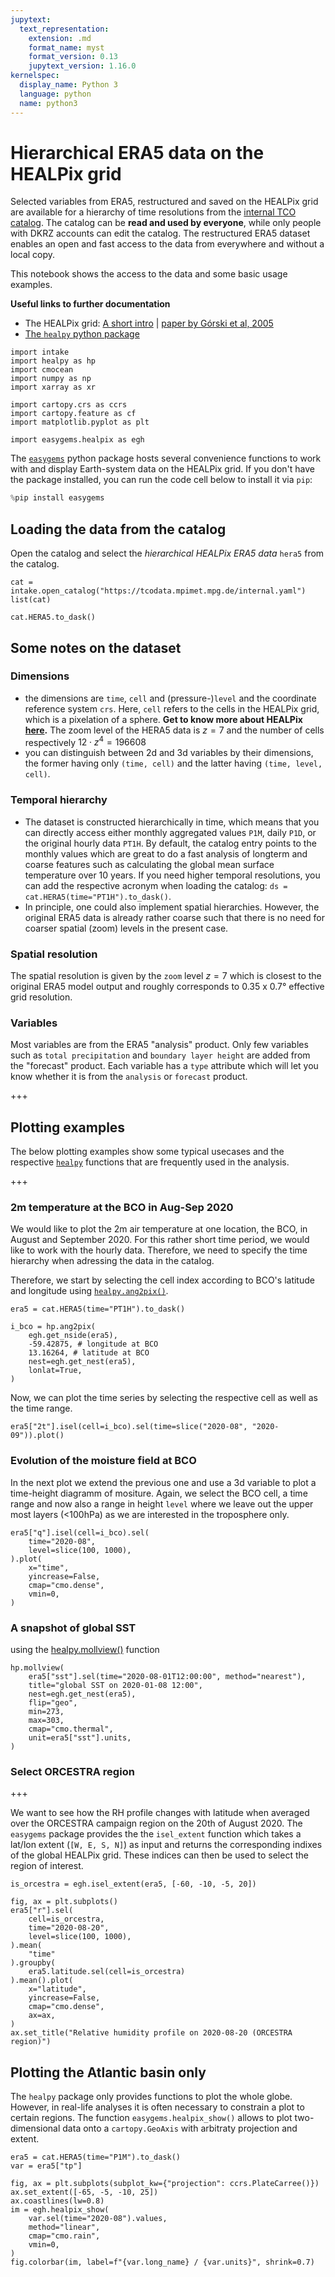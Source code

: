 ```yaml
---
jupytext:
  text_representation:
    extension: .md
    format_name: myst
    format_version: 0.13
    jupytext_version: 1.16.0
kernelspec:
  display_name: Python 3
  language: python
  name: python3
---
```


#  Hierarchical ERA5 data on the HEALPix grid

Selected variables from ERA5, restructured and saved on the HEALPix grid are available for a hierarchy of time resolutions from the [internal TCO catalog](https://gitlab.dkrz.de/tco/tcodata/-/blob/main/intake/internal.yaml). 
The catalog can be **read and used by everyone**, while only people with DKRZ accounts can edit the catalog. The restructured ERA5 dataset enables an open and fast access to the data from everywhere and without a local copy.

This notebook shows the access to the data and some basic usage examples.

**Useful links to further documentation**
* The HEALPix grid: [A short intro](https://easy.gems.dkrz.de/Processing/healpix/index.html#healpix) | [paper by Górski et al, 2005](https://iopscience.iop.org/article/10.1086/427976/pdf)
* [The `healpy` python package](https://healpy.readthedocs.io/en/latest/index.html)

```{code-cell} ipython3
import intake
import healpy as hp
import cmocean
import numpy as np
import xarray as xr

import cartopy.crs as ccrs
import cartopy.feature as cf
import matplotlib.pyplot as plt

import easygems.healpix as egh
```

The [`easygems`](https://github.com/mpimet/easygems/tree/main) python package hosts several convenience functions to work with and display Earth-system data on the HEALPix grid. If you don't have the package installed, you can run the code cell below to install it via `pip`:

```python
%pip install easygems
```

## Loading the data from the catalog
Open the catalog and select the *hierarchical HEALPix ERA5 data* `hera5` from the catalog.

```{code-cell} ipython3
cat = intake.open_catalog("https://tcodata.mpimet.mpg.de/internal.yaml")
list(cat)
```

```{code-cell} ipython3
cat.HERA5.to_dask()
```

## Some notes on the dataset
### Dimensions
* the dimensions are `time`, `cell` and (pressure-)`level` and the coordinate reference system `crs`. Here, `cell` refers to the cells in the HEALPix grid, which is a pixelation of a sphere. **Get to know more about HEALPix [here](https://easy.gems.dkrz.de/Processing/healpix/index.html#healpix).** The zoom level of the HERA5 data is $z = 7$ and the number of cells respectively $12 \cdot z^{4} = 196608$
* you can distinguish between 2d and 3d variables by their dimensions, the former having only `(time, cell)` and the latter having `(time, level, cell)`.
### Temporal hierarchy
* The dataset is constructed hierarchically in time, which means that you can directly access either monthly aggregated values `P1M`, daily `P1D`, or the original hourly data `PT1H`. By default, the catalog entry points to the monthly values which are great to do a fast analysis of longterm and coarse features such as calculating the global mean surface temperature over 10 years. If you need higher temporal resolutions, you can add the respective acronym when loading the catalog: `ds = cat.HERA5(time="PT1H").to_dask()`.
* In principle, one could also implement spatial hierarchies. However, the original ERA5 data is already rather coarse such that there is no need for coarser spatial (zoom) levels in the present case.
### Spatial resolution
The spatial resolution is given by the `zoom` level $z = 7$ which is closest to the original ERA5 model output and roughly corresponds to 0.35 x 0.7° effective grid resolution.
### Variables
Most variables are from the ERA5 "analysis" product. Only few variables such as `total precipitation` and `boundary layer height` are added from the "forecast" product. Each variable has a `type` attribute which will let you know whether it is from the `analysis` or `forecast` product.

+++

## Plotting examples

The below plotting examples show some typical usecases and the respective [`healpy`](https://healpy.readthedocs.io/en/latest/index.html) functions that are frequently used in the analysis.

+++

### 2m temperature at the BCO in Aug-Sep 2020

We would like to plot the 2m air temperature at one location, the BCO, in August and September 2020.
For this rather short time period, we would like to work with the hourly data. Therefore, we need to specify the time hierarchy when adressing the data in the catalog.

Therefore, we start by selecting the cell index according to BCO's latitude and longitude using [`healpy.ang2pix()`](https://healpy.readthedocs.io/en/latest/generated/healpy.pixelfunc.ang2pix.html#healpy.pixelfunc.ang2pix).

```{code-cell} ipython3
era5 = cat.HERA5(time="PT1H").to_dask()

i_bco = hp.ang2pix(
    egh.get_nside(era5),
    -59.42875, # longitude at BCO
    13.16264, # latitude at BCO
    nest=egh.get_nest(era5),
    lonlat=True,
)
```

Now, we can plot the time series by selecting the respective cell as well as the time range.

```{code-cell} ipython3
era5["2t"].isel(cell=i_bco).sel(time=slice("2020-08", "2020-09")).plot()
```

### Evolution of the moisture field at BCO 

In the next plot we extend the previous one and use a 3d variable to plot a time-height diagramm of mositure.
Again, we select the BCO cell, a time range and now also a range in height `level` where we leave out the upper most layers (<100hPa) as we are interested in the troposphere only.

```{code-cell} ipython3
era5["q"].isel(cell=i_bco).sel(
    time="2020-08",
    level=slice(100, 1000),
).plot(
    x="time",
    yincrease=False,
    cmap="cmo.dense",
    vmin=0,
)
```

### A snapshot of global SST
using the [healpy.mollview()](https://healpy.readthedocs.io/en/latest/generated/healpy.visufunc.mollview.html) function

```{code-cell} ipython3
hp.mollview(
    era5["sst"].sel(time="2020-08-01T12:00:00", method="nearest"),
    title="global SST on 2020-01-08 12:00",
    nest=egh.get_nest(era5),
    flip="geo",
    min=273,
    max=303,
    cmap="cmo.thermal",
    unit=era5["sst"].units,
)
```

### Select ORCESTRA region

+++

We want to see how the RH profile changes with latitude when averaged over the ORCESTRA campaign region on the 20th of August 2020. The `easygems` package provides the the `isel_extent` function which takes a lat/lon extent (`[W, E, S, N]`) as input and returns the corresponding indixes of the global HEALPix grid. These indices can then be used to select the region of interest.

```{code-cell} ipython3
is_orcestra = egh.isel_extent(era5, [-60, -10, -5, 20])

fig, ax = plt.subplots()
era5["r"].sel(
    cell=is_orcestra,
    time="2020-08-20",
    level=slice(100, 1000),
).mean(
    "time"
).groupby(
    era5.latitude.sel(cell=is_orcestra)
).mean().plot(
    x="latitude",
    yincrease=False,
    cmap="cmo.dense",
    ax=ax,
)
ax.set_title("Relative humidity profile on 2020-08-20 (ORCESTRA region)")
```

## Plotting the Atlantic basin only

The `healpy` package only provides functions to plot the whole globe. However, in real-life analyses it is often necessary to constrain a plot to certain regions. The function `easygems.healpix_show()` allows to plot two-dimensional data onto a `cartopy.GeoAxis` with arbitraty projection and extent.

```{code-cell} ipython3
era5 = cat.HERA5(time="P1M").to_dask()
var = era5["tp"]

fig, ax = plt.subplots(subplot_kw={"projection": ccrs.PlateCarree()})
ax.set_extent([-65, -5, -10, 25])
ax.coastlines(lw=0.8)
im = egh.healpix_show(
    var.sel(time="2020-08").values,
    method="linear",
    cmap="cmo.rain",
    vmin=0,
)
fig.colorbar(im, label=f"{var.long_name} / {var.units}", shrink=0.7)
```
